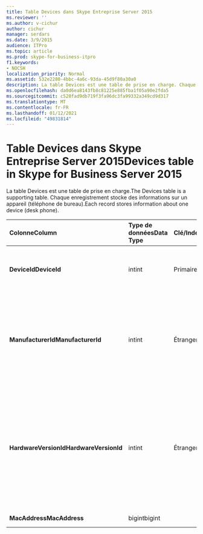 ```yaml
---
title: Table Devices dans Skype Entreprise Server 2015
ms.reviewer: ''
ms.author: v-cichur
author: cichur
manager: serdars
ms.date: 3/9/2015
audience: ITPro
ms.topic: article
ms.prod: skype-for-business-itpro
f1.keywords:
- NOCSH
localization_priority: Normal
ms.assetid: 532e2280-4bbc-4a6c-93da-45d9f80a30a0
description: La table Devices est une table de prise en charge. Chaque enregistrement stocke des informations sur un appareil (téléphone de bureau).
ms.openlocfilehash: da0d6ea8143fb8c81225e885fba1f05a90e2fda5
ms.sourcegitcommit: c528fad9db719f3fa96dc3fa99332a349cd9d317
ms.translationtype: MT
ms.contentlocale: fr-FR
ms.lasthandoff: 01/12/2021
ms.locfileid: "49831814"
---
```

# <a name="devices-table-in-skype-for-business-server-2015"></a><span data-ttu-id="3b2e7-104">Table Devices dans Skype Entreprise Server 2015</span><span class="sxs-lookup"><span data-stu-id="3b2e7-104">Devices table in Skype for Business Server 2015</span></span>
 
<span data-ttu-id="3b2e7-105">La table Devices est une table de prise en charge.</span><span class="sxs-lookup"><span data-stu-id="3b2e7-105">The Devices table is a supporting table.</span></span> <span data-ttu-id="3b2e7-106">Chaque enregistrement stocke des informations sur un appareil (téléphone de bureau).</span><span class="sxs-lookup"><span data-stu-id="3b2e7-106">Each record stores information about one device (desk phone).</span></span>
  
|<span data-ttu-id="3b2e7-107">**Colonne**</span><span class="sxs-lookup"><span data-stu-id="3b2e7-107">**Column**</span></span>|<span data-ttu-id="3b2e7-108">**Type de données**</span><span class="sxs-lookup"><span data-stu-id="3b2e7-108">**Data Type**</span></span>|<span data-ttu-id="3b2e7-109">**Clé/Index**</span><span class="sxs-lookup"><span data-stu-id="3b2e7-109">**Key/Index**</span></span>|<span data-ttu-id="3b2e7-110">**Détails**</span><span class="sxs-lookup"><span data-stu-id="3b2e7-110">**Details**</span></span>|
|:-----|:-----|:-----|:-----|
|<span data-ttu-id="3b2e7-111">**DeviceId**</span><span class="sxs-lookup"><span data-stu-id="3b2e7-111">**DeviceId**</span></span> <br/> |<span data-ttu-id="3b2e7-112">int</span><span class="sxs-lookup"><span data-stu-id="3b2e7-112">int</span></span>  <br/> |<span data-ttu-id="3b2e7-113">Primaire</span><span class="sxs-lookup"><span data-stu-id="3b2e7-113">Primary</span></span>  <br/> |<span data-ttu-id="3b2e7-114">Numéro unique identifiant cette version du matériel.</span><span class="sxs-lookup"><span data-stu-id="3b2e7-114">Unique number identifying this hardware version.</span></span>  <br/> |
|<span data-ttu-id="3b2e7-115">**ManufacturerId**</span><span class="sxs-lookup"><span data-stu-id="3b2e7-115">**ManufacturerId**</span></span> <br/> |<span data-ttu-id="3b2e7-116">int</span><span class="sxs-lookup"><span data-stu-id="3b2e7-116">int</span></span>  <br/> |<span data-ttu-id="3b2e7-117">Étranger</span><span class="sxs-lookup"><span data-stu-id="3b2e7-117">Foreign</span></span>  <br/> |<span data-ttu-id="3b2e7-118">Fabricant de cet appareil.</span><span class="sxs-lookup"><span data-stu-id="3b2e7-118">Manufacturer of this device.</span></span> <span data-ttu-id="3b2e7-119">Pour plus d’informations, voir le tableau Manufacturers dans [Skype Entreprise Server 2015.](manufacturers.md)</span><span class="sxs-lookup"><span data-stu-id="3b2e7-119">See the [Manufacturers table in Skype for Business Server 2015](manufacturers.md) for more information.</span></span> <br/> |
|<span data-ttu-id="3b2e7-120">**HardwareVersionId**</span><span class="sxs-lookup"><span data-stu-id="3b2e7-120">**HardwareVersionId**</span></span> <br/> |<span data-ttu-id="3b2e7-121">int</span><span class="sxs-lookup"><span data-stu-id="3b2e7-121">int</span></span>  <br/> |<span data-ttu-id="3b2e7-122">Étranger</span><span class="sxs-lookup"><span data-stu-id="3b2e7-122">Foreign</span></span>  <br/> |<span data-ttu-id="3b2e7-123">Version du matériel de cet appareil.</span><span class="sxs-lookup"><span data-stu-id="3b2e7-123">Hardware version of this device.</span></span> <span data-ttu-id="3b2e7-124">Pour plus d’informations, voir le tableau HardwareVersions dans Skype Entreprise [Server 2015.](hardwareversions.md)</span><span class="sxs-lookup"><span data-stu-id="3b2e7-124">See the [HardwareVersions table in Skype for Business Server 2015](hardwareversions.md) for more information.</span></span> <br/> |
|<span data-ttu-id="3b2e7-125">**MacAddress**</span><span class="sxs-lookup"><span data-stu-id="3b2e7-125">**MacAddress**</span></span> <br/> |<span data-ttu-id="3b2e7-126">bigint</span><span class="sxs-lookup"><span data-stu-id="3b2e7-126">bigint</span></span>  <br/> ||<span data-ttu-id="3b2e7-127">Adresse MAC</span><span class="sxs-lookup"><span data-stu-id="3b2e7-127">MAC Address</span></span>  <br/> |
   

